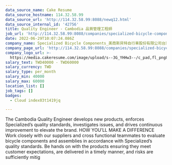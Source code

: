 ```yaml
---
data_source_name: Cake Resume
data_source_hostname: 114.32.58.99
data_source_url: 'http://114.32.58.99:8088/newq12.html'
data_source_internal_id: '42756'
title: Quality Engineer - Cambodia 品質管理工程師
job_url: 'http://114.32.58.99:8088/companies/specialized-bicycle-components_/jobs/416751'
date: 2022-06-29T10:07:24.086Z
company_name: Specialized Bicycle Components_美商斯貝特自行車股份有限公司台灣分公司
company_page_url: 'http://114.32.58.99:8088/companies/specialized-bicycle-components_'
company_logo_url: >-
  https://media.cakeresume.com/image/upload/s--3G_YHHw3--/c_pad,fl_png8,h_200,w_200/v1636447370/w1kungk1sgmd5v4ndmoe.png
salary_text: TWD40000 - TWD60000
salary_currency: TWD
salary_type: per_month
salary_min: 40000
salary_max: 60000
location_list: []
job_tags: []
badges:
  - Cloud index03t1419jq

---
```


The Cambodia Quality Engineer develops new products, enforces Specialized’s quality standards, investigates issues, and drives continuous improvement to elevate the brand. HOW YOU’LL MAKE A DIFFERENCE Work closely with our suppliers and cross functional teammates to evaluate bicycle components and assemblies in accordance with Specialized’s quality standards. Be hands on with the products ensuring they meet customer expectations, are delivered in a timely manner, and risks are sufficiently mitig